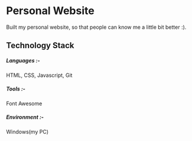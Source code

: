 # Personal Website
Built my personal website, so that people can know me a little bit better :).

## Technology Stack
##### Languages :-
HTML, CSS, Javascript, Git
##### Tools :-
Font Awesome
##### Environment :-
Windows(my PC)
